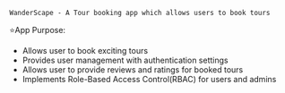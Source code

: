 `WanderScape - A Tour booking app which allows users to book tours`

⭐App Purpose:
  - Allows user to book exciting tours
  - Provides user management with authentication settings
  - Allows user to provide reviews and ratings for booked tours
  - Implements Role-Based Access Control(RBAC) for users and admins
    
